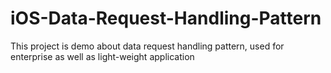 iOS-Data-Request-Handling-Pattern
=================================

This project is demo about data request handling pattern, used for enterprise as well as light-weight application 
